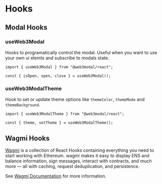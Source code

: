 # Hooks

## Modal Hooks

### useWeb3Modal

Hooks to programatically control the modal. Useful when you want to use your own ui elemts and subscribe to modals state.

```tsx
import { useWeb3Modal } from "@web3modal/react";

const { isOpen, open, close } = useWeb3Modal();
```

### useWeb3ModalTheme

Hook to set or update theme options like `themeColor`, `themeMode` and `themeBackground`.

```tsx
import { useWeb3ModalTheme } from "@web3modal/react";

const { theme, setTheme } = useWeb3ModalTheme();
```

## Wagmi Hooks

[Wagmi](https://wagmi.sh/react/getting-started) is a collection of React Hooks containing everything you need to start working with Ethereum. wagmi makes it easy to display ENS and balance information, sign messages, interact with contracts, and much more — all with caching, request deduplication, and persistence.

See [Wagmi Documentation](https://wagmi.sh/react/getting-started) for more information.
